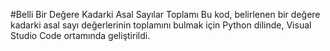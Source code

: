 #Belli Bir Değere Kadarki Asal Sayılar Toplamı 
Bu kod, belirlenen bir değere kadarki asal sayı değerlerinin toplamını bulmak için 
Python dilinde, Visual Studio Code ortamında geliştirildi.

